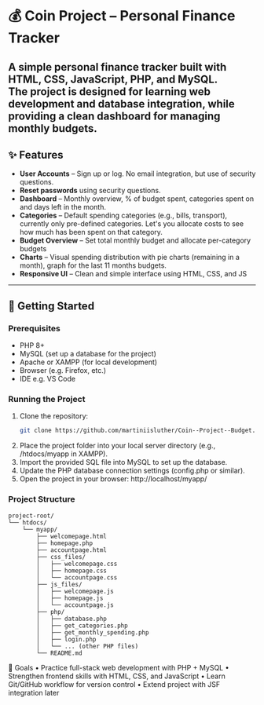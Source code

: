 # 💰 Coin Project – Personal Finance Tracker

A simple **personal finance tracker** built with **HTML, CSS, JavaScript, PHP, and MySQL**.  
The project is designed for learning **web development and database integration**, while providing a clean dashboard for managing monthly budgets. 
---

## ✨ Features
- **User Accounts** – Sign up or log. No email integration, but use of security questions.
- **Reset passwords** using security questions.
- **Dashboard** – Monthly overview, % of budget spent, categories spent on and days left in the month.
- **Categories** – Default spending categories (e.g., bills, transport), currently only pre-defined categories. Let's you allocate costs to see how much has been spent on that category.
- **Budget Overview** – Set total monthly budget and allocate per-category budgets
- **Charts** – Visual spending distribution with pie charts (remaining in a month), graph for the last 11 months budgets.
- **Responsive UI** – Clean and simple interface using HTML, CSS, and JS

---

## 🚀 Getting Started

### Prerequisites
- PHP 8+  
- MySQL (set up a database for the project)  
- Apache or XAMPP (for local development)  
- Browser (e.g. Firefox, etc.) 
- IDE e.g. VS Code

### Running the Project
1. Clone the repository:
   ```bash
   git clone https://github.com/martiniisluther/Coin--Project--Budget.git


2.	Place the project folder into your local server directory (e.g., /htdocs/myapp in XAMPP).
3.	Import the provided SQL file into MySQL to set up the database.
4.	Update the PHP database connection settings (config.php or similar).
5.	Open the project in your browser:
		http://localhost/myapp/

### Project Structure

```
project-root/
└── htdocs/
	└── myapp/
		├── welcomepage.html
		├── homepage.php
		├── accountpage.html
		├── css_files/
		│   ├── welcomepage.css
		│   ├── homepage.css
		│   └── accountpage.css
		├── js_files/
		│   ├── welcomepage.js
		│   ├── homepage.js
		│   └── accountpage.js
		├── php/
		│   ├── database.php
		│   ├── get_categories.php
		│   ├── get_monthly_spending.php
		│   ├── login.php
		│   └── ... (other PHP files)
		└── README.md
```


🎯 Goals
	•	Practice full-stack web development with PHP + MySQL
	•	Strengthen frontend skills with HTML, CSS, and JavaScript
	•	Learn Git/GitHub workflow for version control
	•	Extend project with JSF integration later


